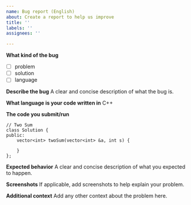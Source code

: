 ```yaml
---
name: Bug report (English)
about: Create a report to help us improve
title: ''
labels: ''
assignees: ''

---
```


**What kind of the bug**
- [ ] problem
- [ ] solution
- [ ] language

**Describe the bug**
A clear and concise description of what the bug is.

**What language is your code written in**
C++

**The code you submit/run**
```
// Two Sum
class Solution {
public:
    vector<int> twoSum(vector<int> &a, int s) {
        
    }
};
```

**Expected behavior**
A clear and concise description of what you expected to happen.

**Screenshots**
If applicable, add screenshots to help explain your problem.

**Additional context**
Add any other context about the problem here.
